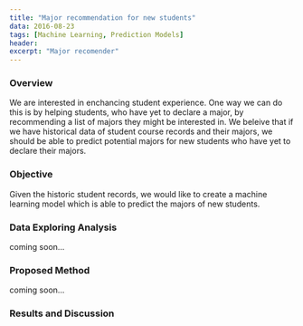 ```yaml
---
title: "Major recommendation for new students"
data: 2016-08-23
tags: [Machine Learning, Prediction Models]
header:
excerpt: "Major recomender"
---
```

### Overview
We are interested in enchancing student experience.
One way we can do this is by helping students, who have yet to declare a major, by recommending a list of majors they might be interested in.
We beleive that if we have historical data of student course records and their majors, we should be able to predict potential majors for new students who have yet to declare their majors.
### Objective
Given the historic student records, we would like to create a machine learning model which is able to predict the majors of new students.
### Data Exploring Analysis
coming soon...
### Proposed Method
coming soon...
### Results and Discussion
